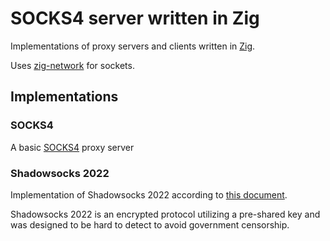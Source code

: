 # SOCKS4 server written in Zig

Implementations of proxy servers and clients written in [Zig](https://ziglang.org).

Uses [zig-network](https://github.com/MasterQ32/zig-network) for sockets.

## Implementations

### SOCKS4

A basic [SOCKS4](https://www.openssh.com/txt/socks4.protocol) proxy server

### Shadowsocks 2022

Implementation of Shadowsocks 2022 according to [this document](https://github.com/Shadowsocks-NET/shadowsocks-specs/blob/main/2022-1-shadowsocks-2022-edition.md).

Shadowsocks 2022 is an encrypted protocol utilizing a pre-shared key and was designed to be hard to detect to avoid government censorship.
